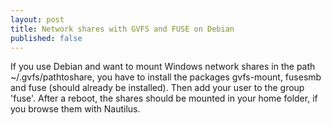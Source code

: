 ```yaml
--- 
layout: post
title: Network shares with GVFS and FUSE on Debian
published: false
---
```


If you use Debian and want to mount Windows network shares in the path ~/.gvfs/pathtoshare, you have to install the packages gvfs-mount, fusesmb and fuse (should already be installed). Then add your user to the group 'fuse'. After a reboot, the shares should be mounted in your home folder, if you browse them with Nautilus.
